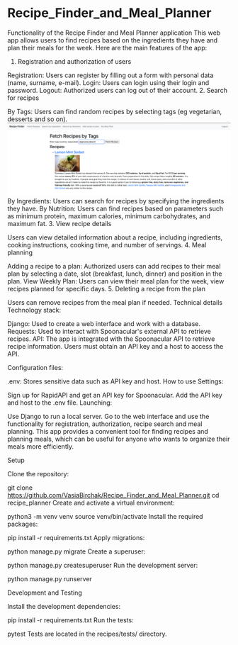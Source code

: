 # Recipe_Finder_and_Meal_Planner
Functionality of the Recipe Finder and Meal Planner application
This web app allows users to find recipes based on the ingredients they have and plan their meals for the week. Here are the main features of the app:

1. Registration and authorization of users

Registration: Users can register by filling out a form with personal data (name, surname, e-mail).
Login: Users can login using their login and password.
Logout: Authorized users can log out of their account.
2. Search for recipes

By Tags: Users can find random recipes by selecting tags (eg vegetarian, desserts and so on).
![Search for recipes by tags](images/search_recipes_by_tags.png)
By Ingredients: Users can search for recipes by specifying the ingredients they have.
By Nutrition: Users can find recipes based on parameters such as minimum protein, maximum calories, minimum carbohydrates, and maximum fat.
3. View recipe details

Users can view detailed information about a recipe, including ingredients, cooking instructions, cooking time, and number of servings.
4. Meal planning

Adding a recipe to a plan: Authorized users can add recipes to their meal plan by selecting a date, slot (breakfast, lunch, dinner) and position in the plan.
View Weekly Plan: Users can view their meal plan for the week, view recipes planned for specific days.
5. Deleting a recipe from the plan

Users can remove recipes from the meal plan if needed.
Technical details
Technology stack:

Django: Used to create a web interface and work with a database.
Requests: Used to interact with Spoonacular's external API to retrieve recipes.
API: The app is integrated with the Spoonacular API to retrieve recipe information. Users must obtain an API key and a host to access the API.

Configuration files:

.env: Stores sensitive data such as API key and host.
How to use
Settings:

Sign up for RapidAPI and get an API key for Spoonacular.
Add the API key and host to the .env file.
Launching:

Use Django to run a local server.
Go to the web interface and use the functionality for registration, authorization, recipe search and meal planning.
This app provides a convenient tool for finding recipes and planning meals, which can be useful for anyone who wants to organize their meals more efficiently.

Setup

Clone the repository:

git clone https://github.com/VasiaBirchak/Recipe_Finder_and_Meal_Planner.git
cd recipe_planner
Create and activate a virtual environment:

python3 -m venv venv
source venv/bin/activate
Install the required packages:

pip install -r requirements.txt
Apply migrations:

python manage.py migrate
Create a superuser:

python manage.py createsuperuser
Run the development server:

python manage.py runserver

Development and Testing

Install the development dependencies:

pip install -r requirements.txt
Run the tests:

pytest
Tests are located in the recipes/tests/ directory.